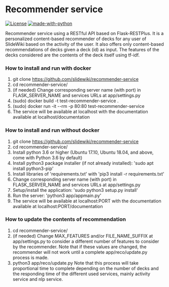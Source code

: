 # Recommender service #

[![License](https://img.shields.io/badge/License-MPL%202.0-green.svg)](https://github.com/slidewiki/microservice-template/blob/master/LICENSE)
[![made-with-python](https://img.shields.io/badge/Made%20with-Python-1f425f.svg)](https://www.python.org/)


Recommender service using a RESTful API based on Flask-RESTPlus.
It is a personalized content-based recommender of decks for any user of SlideWiki based on the activity of the user.
It also offers only content-based recommendations of decks given a deck (id) as input.
The features of the decks considered are the contents of the deck itself using tf-idf.

### How to install and run with docker

1. git clone https://github.com/slidewiki/recommender-service
2. cd recommender-service/
3. (if needed) Change corresponding server name (with port) in FLASK_SERVER_NAME and services URLs at app/settings.py 
4. (sudo) docker build -t test-recommender-service .
5. (sudo) docker run -it --rm -p 80:80 test-recommender-service 
6. The service will be available at localhost with the documentation available at localhost/documentation

### How to install and run without docker

1. git clone https://github.com/slidewiki/recommender-service
2. cd recommender-service/
3. Install python 3.6 or higher (Ubuntu 17.10, Ubuntu 18.04, and above, come with Python 3.6 by default)
4. Install python3 package installer (if not already installed): 'sudo apt install python3-pip'
5. Install libraries of 'requirements.txt' with 'pip3 install -r requirements.txt'
6. Change corresponding server name (with port) in FLASK_SERVER_NAME and services URLs at app/settings.py 
7. Setup/install the application: 'sudo python3 setup.py install'
8. Run the server: 'python3 app/appmain.py'
9. The service will be available at localhost:PORT with the documentation available at localhost:PORT/documentation

### How to update the contents of recommendation

1. cd recommender-service/
2. (if needed) Change MAX_FEATURES and/or FILE_NAME_SUFFIX at app/settings.py to consider a different number of features to consider by the recommender. 
Note that if these values are changed, the recommender will not work until a complete app/reco/update.py process is made. 
3. python3 app/reco/update.py 
Note that this process will take proportional time to complete depending on the number of decks and the responding time of the different used services, mainly activity service and nlp service.
